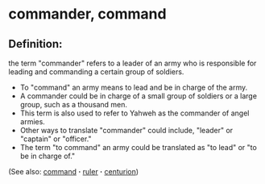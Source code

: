 # commander, command #

## Definition: ##

the term "commander" refers to a leader of an army who is responsible for leading and commanding a certain group of soldiers.

* To "command" an army means to lead and be in charge of the army.
* A commander could be in charge of a small group of soldiers or a large group, such as a thousand men.
* This term is also used to refer to Yahweh as the commander of angel armies.
* Other ways to translate "commander" could include, "leader" or "captain" or "officer."
* The term "to command" an army could be translated as "to lead" or "to be in charge of."

(See also: [command](../other/command.md) **·** [ruler](../other/ruler.md) **·** [centurion](../other/centurion.md))

